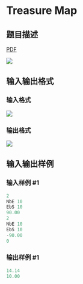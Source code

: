 # Treasure Map

## 题目描述

[problemUrl]: https://uva.onlinejudge.org/index.php?option=com_onlinejudge&Itemid=8&category=17&page=show_problem&problem=1494

[PDF](https://uva.onlinejudge.org/external/105/p10553.pdf)

![](https://cdn.luogu.com.cn/upload/vjudge_pic/UVA10553/6a93a7392b1502ad156b0c77a66923665b523e39.png)

## 输入输出格式

### 输入格式

![](https://cdn.luogu.com.cn/upload/vjudge_pic/UVA10553/1306989bf934bd2693a352bae00562fc382f76d3.png)

### 输出格式

![](https://cdn.luogu.com.cn/upload/vjudge_pic/UVA10553/97e71eecdf300b48ccbb6a1c397cef7d8ea9ca3f.png)

## 输入输出样例

### 输入样例 #1

```cpp
2
NbE 10
EbS 10
90.00
2
NbE 10
EbS 10
-90.00
0
```


### 输出样例 #1

```cpp
14.14
10.00
```


